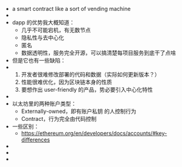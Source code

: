 - a smart contract like a sort of vending machine
-
- dapp 的优势我大概知道：
	- 几乎不可能宕机，有无数节点
	- 隐私性与去中心化
	- 匿名
	- 数据透明性，服务完全开源，可以搞清楚每项目服务到底干了点啥
- 但是它也有一些缺陷：
- 1. 开发者很难修改部署的代码和数据（实际如何更新版本？）
  2. 性能很难优化，因为区块链本身的性质
  3. 要想作出 user-friendly 的产品，势必要引入中心化特性
-
- 以太坊里的两种账户类型：
	- Externally-owned，即有账户私钥 的人控制行为
	- Contract，行为完全由代码控制
- 一些区别：
	- https://ethereum.org/en/developers/docs/accounts/#key-differences
-
-
-